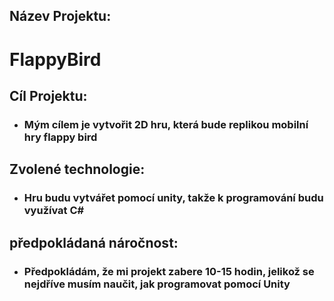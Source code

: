 ## Název Projektu:
# FlappyBird

## Cíl Projektu:
- ### Mým cílem je vytvořit 2D hru, která bude replikou mobilní hry flappy bird

## Zvolené technologie:
- ### Hru budu vytvářet pomocí unity, takže k programování budu využívat C#

## předpokládaná náročnost:
- ### Předpokládám, že mi projekt zabere 10-15 hodin, jelikož se nejdříve musím naučit, jak programovat pomocí Unity
